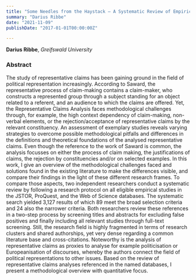 ```yaml
---
title: "Some Needles from the Haystack – A Systematic Review of Empirical Applications of Representative Claim Analysis"
summary: "Darius Ribbe"
date: "2021-11-09"
publishDate: "2017-01-01T00:00:00Z"

---
```


**Darius Ribbe**, *Greifswald University*

### Abstract

The study of representative claims has been gaining ground in the field of political representation increasingly. According to Saward, the representative process of claim-making contains a claim-maker, who constructs a represented group through a subject standing for an object related to a referent, and an audience to which the claims are offered. Yet, the Representative Claims Analysis faces methodological challenges through, for example, the high context dependency of claim-making, non-verbal elements, or the rejection/acceptance of representative claims by the relevant constituency. An assessment of exemplary studies reveals varying strategies to overcome possible methodological pitfalls and differences in the definitions and theoretical foundations of the analysed representative claims. Even though the reference to the work of Saward is common, the analysis focusses on either the process of claim making, the justifications of claims, the rejection by constituencies and/or on selected examples. In this work, I give an overview of the methodological challenges faced and solutions found in the existing literature to make the differences visible, and compare their findings in the light of these different research frames. To compare those aspects, two independent researchers conduct a systematic review by following a research protocol on all eligible empirical studies in the JSTOR, ProQuest, and the Web of Science databases. The systematic search yielded 3,127 results of which 89 meet the broad selection criteria and 24 also the narrower criteria. Both researchers review these references in a two-step process by screening titles and abstracts for excluding false positives and finally including all relevant studies through full-text screening. Still, the research field is highly fragmented in terms of research clusters and shared authorships, yet very dense regarding a common literature base and cross-citations. Noteworthy is the analysis of representative claims as proxies to analyse for example politicisation or Europeanisation of discourses, whereby the authors connect the field of political representations to other issues. Based on the review of representative claims analyses referenced in the named databases, I present a methodological overview with quantitative focus.
